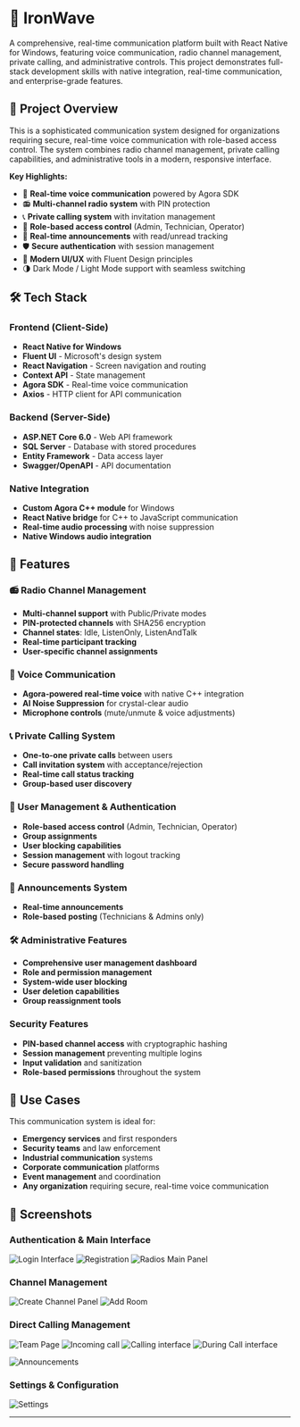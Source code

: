 # 📡 IronWave

A comprehensive, real-time communication platform built with React Native for Windows, featuring voice communication, radio channel management, private calling, and administrative controls. This project demonstrates full-stack development skills with native integration, real-time communication, and enterprise-grade features.

## 🎯 Project Overview

This is a sophisticated communication system designed for organizations requiring secure, real-time voice communication with role-based access control. The system combines radio channel management, private calling capabilities, and administrative tools in a modern, responsive interface.

**Key Highlights:**

- 🎤 **Real-time voice communication** powered by Agora SDK
- 📻 **Multi-channel radio system** with PIN protection
- 📞 **Private calling system** with invitation management
- 👥 **Role-based access control** (Admin, Technician, Operator)
- 📢 **Real-time announcements** with read/unread tracking
- 🛡️ **Secure authentication** with session management
- 🎨 **Modern UI/UX** with Fluent Design principles
- 🌗 Dark Mode / Light Mode support with seamless switching

## 🛠 Tech Stack

### Frontend (Client-Side)

- **React Native for Windows** 
- **Fluent UI** - Microsoft's design system
- **React Navigation** - Screen navigation and routing
- **Context API** - State management
- **Agora SDK** - Real-time voice communication
- **Axios** - HTTP client for API communication

### Backend (Server-Side)

- **ASP.NET Core 6.0** - Web API framework
- **SQL Server** - Database with stored procedures
- **Entity Framework** - Data access layer
- **Swagger/OpenAPI** - API documentation

### Native Integration

- **Custom Agora C++ module** for Windows
- **React Native bridge** for C++ to JavaScript communication
- **Real-time audio processing** with noise suppression
- **Native Windows audio integration**


## 🚀 Features

### 📻 Radio Channel Management

- **Multi-channel support** with Public/Private modes
- **PIN-protected channels** with SHA256 encryption
- **Channel states**: Idle, ListenOnly, ListenAndTalk
- **Real-time participant tracking**
- **User-specific channel assignments**

### 🎤 Voice Communication

- **Agora-powered real-time voice** with native C++ integration
- **AI Noise Suppression** for crystal-clear audio
- **Microphone controls** (mute/unmute & voice adjustments)

### 📞 Private Calling System

- **One-to-one private calls** between users
- **Call invitation system** with acceptance/rejection
- **Real-time call status tracking**
- **Group-based user discovery**

### 👥 User Management & Authentication

- **Role-based access control** (Admin, Technician, Operator)
- **Group assignments**
- **User blocking capabilities**
- **Session management** with logout tracking
- **Secure password handling**

### 📢 Announcements System

- **Real-time announcements**
- **Role-based posting** (Technicians & Admins only)

### 🛠 Administrative Features

- **Comprehensive user management dashboard**
- **Role and permission management**
- **System-wide user blocking**
- **User deletion capabilities**
- **Group reassignment tools**

### Security Features

- **PIN-based channel access** with cryptographic hashing
- **Session management** preventing multiple logins
- **Input validation** and sanitization
- **Role-based permissions** throughout the system

## 🎯 Use Cases

This communication system is ideal for:

- **Emergency services** and first responders
- **Security teams** and law enforcement
- **Industrial communication** systems
- **Corporate communication** platforms
- **Event management** and coordination
- **Any organization** requiring secure, real-time voice communication

## 📱 Screenshots

### Authentication & Main Interface

![Login Interface](Screenshots/a1.png)
![Registration](Screenshots/a2.png)
![Radios Main Panel](Screenshots/b1.jpg)

### Channel Management


![Create Channel Panel](Screenshots/b2.jpg)
![Add Room](Screenshots/b8.jpg)

### Direct Calling Management

![Team Page](Screenshots/b3.jpg)
![Incoming call](Screenshots/b4.jpg)
![Calling interface](Screenshots/b5.jpg)
![During Call interface](Screenshots/b6.jpg)


![Announcements](Screenshots/b7.jpg)
### Settings & Configuration

![Settings](Screenshots/a5.png)

---
